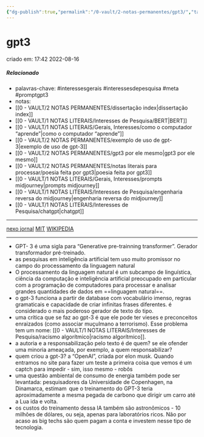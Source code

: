 ```yaml
---
{"dg-publish":true,"permalink":"/0-vault/2-notas-permanentes/gpt3/","tags":["permanente","interessesgerais","interessesdepesquisa","meta","promptgpt3"],"dgHomeLink":true,"dgShowLocalGraph":true,"dgShowFileTree":true,"dgEnableSearch":true,"noteIcon":""}
---
```


# gpt3
criado em: 17:42 2022-08-16

##### Relacionado
- palavras-chave: #interessesgerais  #interessesdepesquisa #meta #promptgpt3  
- notas: 
- [[0 - VAULT/2 NOTAS PERMANENTES/dissertação index\|dissertação index]]
- [[0 - VAULT/1 NOTAS LITERAIS/Interesses de Pesquisa/BERT\|BERT]]
- [[0 - VAULT/1 NOTAS LITERAIS/Gerais, Interesses/como o computador “aprende”\|como o computador “aprende”]]
- [[0 - VAULT/2 NOTAS PERMANENTES/exemplo de uso de gpt-3\|exemplo de uso de gpt-3]]
- [[0 - VAULT/2 NOTAS PERMANENTES/gpt3 por ele mesmo\|gpt3 por ele mesmo]]
- [[0 - VAULT/2 NOTAS PERMANENTES/notas literais para processar/poesia feita por gpt3\|poesia feita por gpt3]]
- [[0 - VAULT/1 NOTAS LITERAIS/Gerais, Interesses/prompts midjourney\|prompts midjourney]]
- [[0 - VAULT/1 NOTAS LITERAIS/Interesses de Pesquisa/engenharia reversa do midjourney\|engenharia reversa do midjourney]]
- [[0 - VAULT/1 NOTAS LITERAIS/Interesses de Pesquisa/chatgpt\|chatgpt]]

---

[nexo jornal](https://www.nexojornal.com.br/expresso/2022/04/23/Parte-deste-texto-foi-escrita-por-um-rob%C3%B4)
[MIT](https://mittechreview.com.br/por-que-a-gpt-3-e-o-melhor-e-o-pior-da-ia-atualmente/)
[WIKIPEDIA](https://en.wikipedia.org/wiki/Natural_language_processing)

---

- GPT- 3 é uma sigla para “Generative pre-trainning transformer”. Gerador transformador pré-treinado.
- as pesquisas em inteligência artificial tem uso muito promissor no campo do processamento da linguagem natural
- O processamento da linguagem natural é um subcampo de linguística, ciência da computação e inteligência artificial preocupado em particular com a programação de computadores para processar e analisar grandes quantidades de dados em ==linguagem natural==. 
- o gpt-3 funciona a partir de database com vocabulário imenso, regras gramaticais e capacidade de criar infinitas frases diferentes. é considerado o mais poderoso gerador de texto do tipo.
- uma crítica que se faz ao gpt-3 é que ele pode ter vieses e preconceitos enraizados (como associar muçulmano a terrorismo). Esse problema tem um nome: [[0 - VAULT/1 NOTAS LITERAIS/Interesses de Pesquisa/racismo algorítmico\|racismo algorítmico]].
- a autoria e a responsabilização pelo texto é de quem? se ele ofender uma minoria ameaçada, por exemplo, a quem responsabilizar?
- quem criou a gpt-3? a “OpenAI”, criada por elon musk. Quando entramos no site para fazer um teste a primeira coisa que vemos é um captch para impedir - sim, isso mesmo - robôs
- uma questão ambiental de consumo de energia também pode ser levantada: pesquisadores da Universidade de Copenhagen, na Dinamarca, estimam  que o treinamento do GPT-3 teria aproximadamente a mesma pegada de carbono que dirigir um carro até a Lua ida e volta.
- os custos do treinamento dessa IA também são astronômicos - 10 milhões de dólares, ou seja, apenas para laboratórios ricos. Não por acaso as big techs são quem pagam a conta e investem nesse tipo de tecnologia.
